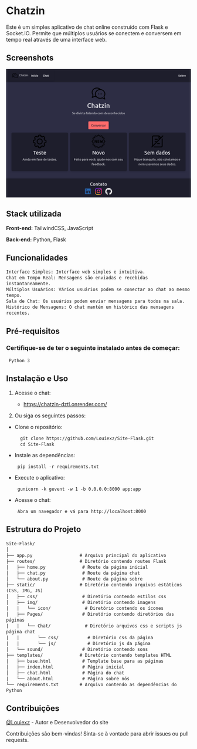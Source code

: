 # Chatzin

Este é um simples aplicativo de chat online construído com Flask e Socket.IO. Permite que múltiplos usuários se conectem e conversem em tempo real através de uma interface web.

## Screenshots
![Chatzin](chatzin.png)

## Stack utilizada

**Front-end:** TailwindCSS, JavaScript

**Back-end:** Python, Flask


## Funcionalidades

    Interface Simples: Interface web simples e intuitiva.
    Chat em Tempo Real: Mensagens são enviadas e recebidas instantaneamente.
    Múltiplos Usuários: Vários usuários podem se conectar ao chat ao mesmo tempo.
    Sala de Chat: Os usuários podem enviar mensagens para todos na sala.
    Histórico de Mensagens: O chat mantém um histórico das mensagens recentes.

## Pré-requisitos

### Certifique-se de ter o seguinte instalado antes de começar:
  
     Python 3

## Instalação e Uso

1. Acesse o chat:

    - https://chatzin-dztl.onrender.com/

2. Ou siga os seguintes passos:

- Clone o repositório:

        git clone https://github.com/Louiexz/Site-Flask.git
        cd Site-Flask
 
 - Instale as dependências:

        pip install -r requirements.txt

 - Execute o aplicativo:

        gunicorn -k gevent -w 1 -b 0.0.0.0:8000 app:app

 - Acesse o chat:

        Abra um navegador e vá para http://localhost:8000

## Estrutura do Projeto

    Site-Flask/
    │
    ├── app.py                  # Arquivo principal do aplicativo
    ├── routes/                 # Diretório contendo routes Flask
    │   ├── home.py              # Route da página inicial
    │   ├── chat.py              # Route da página chat
    │   └── about.py             # Route da página sobre
    ├── static/                 # Diretório contendo arquivos estáticos (CSS, IMG, JS)
    │   ├── css/                 # Diretório contendo estilos css
    │   ├── img/                 # Diretório contendo imagens
    |   |   └── icon/             # Diretório contendo os ícones
    │   ├── Pages/               # Diretório contendo diretórios das páginas
    |   |   └── Chat/             # Diretório arquivos css e scripts js página chat
    |   |       └── css/           # Diretório css da página
    |   |       └── js/            # Diretório js da página
    │   └── sound/               # Diretório contendo sons
    ├── templates/              # Diretório contendo templates HTML
    │   ├── base.html            # Template base para as páginas
    │   ├── index.html           # Página inicial
    │   ├── chat.html            # Página do chat
    |   └── about.html           # Página sobre nós
    └── requirements.txt        # Arquivo contendo as dependências do Python

## Contribuições
[@Louiexz](https://www.github.com/Louiexz) - Autor e Desenvolvedor do site<br>

Contribuições são bem-vindas! Sinta-se à vontade para abrir issues ou pull requests.
